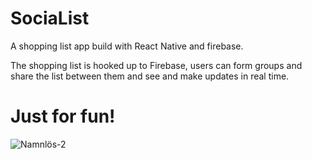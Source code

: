 # SociaList
A shopping list app build with React Native and firebase.

The shopping list is hooked up to Firebase, users can form groups and share the list between them and see and make updates in real time.

# Just for fun!

![Namnlös-2](https://github.com/Erik-Johansson-Barlund/SociaList/assets/72651824/e596cb42-fcf9-435c-aaa4-ce3fbc963766)
